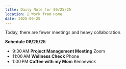 ```yaml
---
title: Daily Note for 06/25/25
location: 🏡 Work from Home
date: 2025-06-25
---
```

Today, there are fewer meetings and heavy collaboration.

**Schedule 06/25/25**
- 9:30 AM **Project Management Meeting** Zoom
- 11:00 AM **Wellness Check** Phone
- 1:00 PM **Coffee with my Mom** Kennewick
